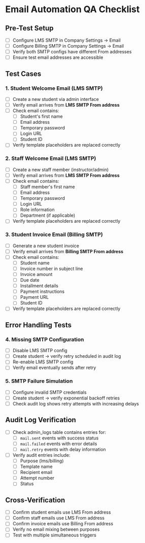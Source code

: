 # Email Automation QA Checklist

## Pre-Test Setup
- [ ] Configure LMS SMTP in Company Settings → Email
- [ ] Configure Billing SMTP in Company Settings → Email  
- [ ] Verify both SMTP configs have different From addresses
- [ ] Ensure test email addresses are accessible

## Test Cases

### 1. Student Welcome Email (LMS SMTP)
- [ ] Create a new student via admin interface
- [ ] Verify email arrives from **LMS SMTP From address**
- [ ] Check email contains:
  - [ ] Student's first name
  - [ ] Email address
  - [ ] Temporary password
  - [ ] Login URL
  - [ ] Student ID
- [ ] Verify template placeholders are replaced correctly

### 2. Staff Welcome Email (LMS SMTP)  
- [ ] Create a new staff member (instructor/admin)
- [ ] Verify email arrives from **LMS SMTP From address**
- [ ] Check email contains:
  - [ ] Staff member's first name
  - [ ] Email address
  - [ ] Temporary password
  - [ ] Login URL
  - [ ] Role information
  - [ ] Department (if applicable)
- [ ] Verify template placeholders are replaced correctly

### 3. Student Invoice Email (Billing SMTP)
- [ ] Generate a new student invoice
- [ ] Verify email arrives from **Billing SMTP From address**
- [ ] Check email contains:
  - [ ] Student name
  - [ ] Invoice number in subject line
  - [ ] Invoice amount
  - [ ] Due date
  - [ ] Installment details
  - [ ] Payment instructions
  - [ ] Payment URL
  - [ ] Student ID
- [ ] Verify template placeholders are replaced correctly

## Error Handling Tests

### 4. Missing SMTP Configuration
- [ ] Disable LMS SMTP config
- [ ] Create student → verify retry scheduled in audit log
- [ ] Re-enable LMS SMTP config
- [ ] Verify email eventually sends after retry

### 5. SMTP Failure Simulation
- [ ] Configure invalid SMTP credentials
- [ ] Create student → verify exponential backoff retries
- [ ] Check audit log shows retry attempts with increasing delays

## Audit Log Verification
- [ ] Check admin_logs table contains entries for:
  - [ ] `mail.sent` events with success status
  - [ ] `mail.failed` events with error details
  - [ ] `mail.retry` events with delay information
- [ ] Verify audit entries include:
  - [ ] Purpose (lms/billing)
  - [ ] Template name
  - [ ] Recipient email
  - [ ] Attempt number
  - [ ] Status

## Cross-Verification
- [ ] Confirm student emails use LMS From address
- [ ] Confirm staff emails use LMS From address  
- [ ] Confirm invoice emails use Billing From address
- [ ] Verify no email mixing between purposes
- [ ] Test with multiple simultaneous triggers